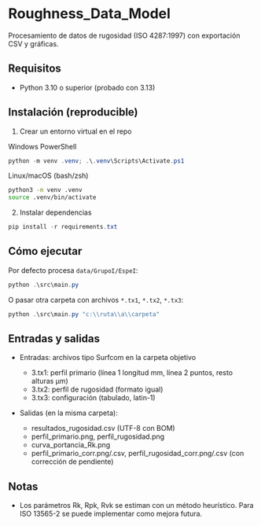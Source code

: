 # Roughness_Data_Model

Procesamiento de datos de rugosidad (ISO 4287:1997) con exportación CSV y gráficas.

## Requisitos

- Python 3.10 o superior (probado con 3.13)

## Instalación (reproducible)

1) Crear un entorno virtual en el repo

Windows PowerShell

```powershell
python -m venv .venv; .\.venv\Scripts\Activate.ps1
```

Linux/macOS (bash/zsh)

```bash
python3 -m venv .venv
source .venv/bin/activate
```

2) Instalar dependencias

```powershell
pip install -r requirements.txt
```

## Cómo ejecutar

Por defecto procesa `data/GrupoI/EspeI`:

```powershell
python .\src\main.py
```

O pasar otra carpeta con archivos `*.tx1`, `*.tx2`, `*.tx3`:

```powershell
python .\src\main.py "c:\\ruta\\a\\carpeta"
```

## Entradas y salidas

- Entradas: archivos tipo Surfcom en la carpeta objetivo
	- 3.tx1: perfil primario (línea 1 longitud mm, línea 2 puntos, resto alturas µm)
	- 3.tx2: perfil de rugosidad (formato igual)
	- 3.tx3: configuración (tabulado, latin-1)

- Salidas (en la misma carpeta):
	- resultados_rugosidad.csv (UTF-8 con BOM)
	- perfil_primario.png, perfil_rugosidad.png
	- curva_portancia_Rk.png
	- perfil_primario_corr.png/.csv, perfil_rugosidad_corr.png/.csv (con corrección de pendiente)

## Notas

- Los parámetros Rk, Rpk, Rvk se estiman con un método heurístico. Para ISO 13565-2 se puede implementar como mejora futura.
